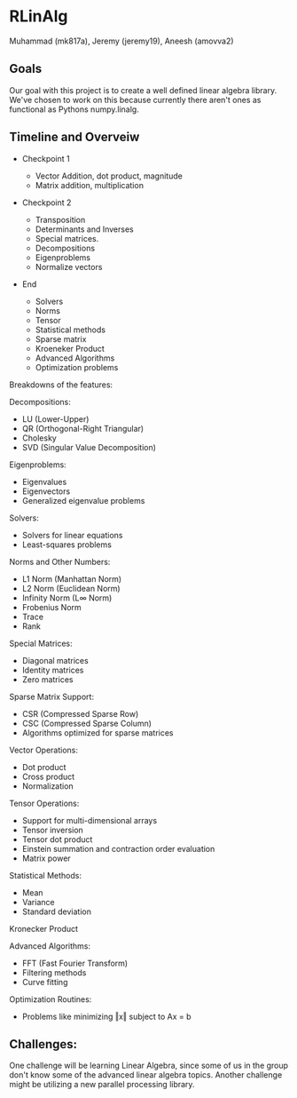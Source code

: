 # RLinAlg

Muhammad (mk817a), Jeremy (jeremy19), Aneesh (amovva2)

## Goals
Our goal with this project is to create a well defined linear algebra library. We've chosen to work on this because currently there aren't ones as functional as Pythons numpy.linalg.

## Timeline and Overveiw

- Checkpoint 1
  - Vector Addition, dot product, magnitude
  - Matrix addition, multiplication

- Checkpoint 2
  - Transposition
  - Determinants and Inverses
  - Special matrices.
  - Decompositions
  - Eigenproblems
  - Normalize vectors

- End
  - Solvers
  - Norms
  - Tensor
  - Statistical methods
  - Sparse matrix
  - Kroeneker Product
  - Advanced Algorithms
  - Optimization problems

Breakdowns of the features:

Decompositions:
- LU (Lower-Upper)
- QR (Orthogonal-Right Triangular)
- Cholesky
- SVD (Singular Value Decomposition)

Eigenproblems:
- Eigenvalues
- Eigenvectors
- Generalized eigenvalue problems

Solvers:
- Solvers for linear equations
- Least-squares problems

Norms and Other Numbers:
- L1 Norm (Manhattan Norm)
- L2 Norm (Euclidean Norm)
- Infinity Norm (L∞ Norm)
- Frobenius Norm
- Trace
- Rank

Special Matrices:
- Diagonal matrices
- Identity matrices
- Zero matrices

Sparse Matrix Support:
- CSR (Compressed Sparse Row)
- CSC (Compressed Sparse Column)
- Algorithms optimized for sparse matrices

Vector Operations:
- Dot product
- Cross product
- Normalization

Tensor Operations:
- Support for multi-dimensional arrays
- Tensor inversion
- Tensor dot product
- Einstein summation and contraction order evaluation
- Matrix power

Statistical Methods:
- Mean
- Variance
- Standard deviation

Kronecker Product

Advanced Algorithms:
- FFT (Fast Fourier Transform)
- Filtering methods
- Curve fitting

Optimization Routines:
- Problems like minimizing ‖x‖ subject to Ax = b

## Challenges:

One challenge will be learning Linear Algebra, since some of us in the group don't know some of the advanced linear algebra topics. Another challenge might be utilizing a new parallel processing library.
